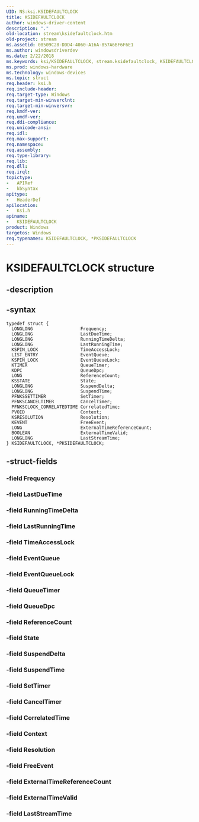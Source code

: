 ```yaml
---
UID: NS:ksi.KSIDEFAULTCLOCK
title: KSIDEFAULTCLOCK
author: windows-driver-content
description: "."
old-location: stream\ksidefaultclock.htm
old-project: stream
ms.assetid: 08509C28-DDD4-4060-A16A-857A6BF6F6E1
ms.author: windowsdriverdev
ms.date: 2/22/2018
ms.keywords: ksi/KSIDEFAULTCLOCK, stream.ksidefaultclock, KSIDEFAULTCLOCK, *PKSIDEFAULTCLOCK, ksi/PKSIDEFAULTCLOCK, PKSIDEFAULTCLOCK structure pointer [Streaming Media Devices], KSIDEFAULTCLOCK structure [Streaming Media Devices], PKSIDEFAULTCLOCK
ms.prod: windows-hardware
ms.technology: windows-devices
ms.topic: struct
req.header: ksi.h
req.include-header: 
req.target-type: Windows
req.target-min-winverclnt: 
req.target-min-winversvr: 
req.kmdf-ver: 
req.umdf-ver: 
req.ddi-compliance: 
req.unicode-ansi: 
req.idl: 
req.max-support: 
req.namespace: 
req.assembly: 
req.type-library: 
req.lib: 
req.dll: 
req.irql: 
topictype:
-	APIRef
-	kbSyntax
apitype:
-	HeaderDef
apilocation:
-	Ksi.h
apiname:
-	KSIDEFAULTCLOCK
product: Windows
targetos: Windows
req.typenames: KSIDEFAULTCLOCK, *PKSIDEFAULTCLOCK
---
```


# KSIDEFAULTCLOCK structure


## -description





## -syntax


````
typedef struct {
  LONGLONG                  Frequency;
  LONGLONG                  LastDueTime;
  LONGLONG                  RunningTimeDelta;
  LONGLONG                  LastRunningTime;
  KSPIN_LOCK                TimeAccessLock;
  LIST_ENTRY                EventQueue;
  KSPIN_LOCK                EventQueueLock;
  KTIMER                    QueueTimer;
  KDPC                      QueueDpc;
  LONG                      ReferenceCount;
  KSSTATE                   State;
  LONGLONG                  SuspendDelta;
  LONGLONG                  SuspendTime;
  PFNKSSETTIMER             SetTimer;
  PFNKSCANCELTIMER          CancelTimer;
  PFNKSCLOCK_CORRELATEDTIME CorrelatedTime;
  PVOID                     Context;
  KSRESOLUTION              Resolution;
  KEVENT                    FreeEvent;
  LONG                      ExternalTimeReferenceCount;
  BOOLEAN                   ExternalTimeValid;
  LONGLONG                  LastStreamTime;
} KSIDEFAULTCLOCK, *PKSIDEFAULTCLOCK;
````


## -struct-fields




### -field Frequency


### -field LastDueTime


### -field RunningTimeDelta


### -field LastRunningTime


### -field TimeAccessLock


### -field EventQueue


### -field EventQueueLock


### -field QueueTimer


### -field QueueDpc


### -field ReferenceCount


### -field State


### -field SuspendDelta


### -field SuspendTime


### -field SetTimer


### -field CancelTimer


### -field CorrelatedTime


### -field Context


### -field Resolution


### -field FreeEvent


### -field ExternalTimeReferenceCount


### -field ExternalTimeValid


### -field LastStreamTime

